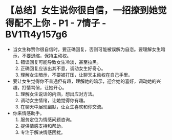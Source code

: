 # 【总结】女生说你很自信，一招撩到她觉得配不上你 - P1 - 7情子 - BV1Tt4y157g6

-   当女生称赞你很自信时，要正确回复，否则可能被误解为自恋。要理解女生暗示，不要退缩，保持主动权。
    1.  错误回复可能导致女生冷淡，甚至拉黑。
    2.  正确回复应该出其不意，调动女生好奇心。
    3.  理解女生暗示，不要被打压，让聊天主动权在自己手里。
-   要让女生觉得你不普通但有趣，理解她的暗示，迎合她的喜好，调动她的兴趣，打情骂俏，让她开心。
    1.  理解女生说话的内涵，想出应对方法。
    2.  调动女生情绪，让她觉得你有趣。
    3.  在聊天中展现幽默，让女生喜欢和你交流。
-   你来情感助手。
    1.  服务定位为情感问题咨询。
    2.  提供情感支持和帮助。
    3.  专注于解决情感困扰。